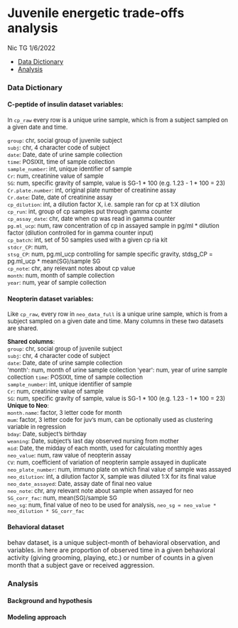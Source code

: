 Juvenile energetic trade-offs analysis
================
Nic TG
1/6/2022

-   [Data Dictionary](#data-dictionary)
-   [Analysis](#analysis)

### Data Dictionary

#### C-peptide of insulin dataset variables:

<font size = "2"> In `cp_raw` every row is a unique urine sample, which
is from a subject sampled on a given date and time.

`group`: chr, social group of juvenile subject  
`subj`: chr, 4 character code of subject  
`date`: Date, date of urine sample collection  
`time`: POSIXlt, time of sample collection  
`sample_number`: int, unique identifier of sample  
`Cr`: num, creatinine value of sample  
`SG`: num, specific gravity of sample, value is SG-1 \* 100 (e.g. 1.23 -
1 \* 100 = 23)  
`Cr.plate.number`: int, original plate number of creatinine assay  
`Cr.date`: Date, date of creatinine assay  
`cp_dilution`: int, a dilution factor X, i.e. sample ran for cp at 1:X
dilution  
`cp_run`: int, group of cp samples put through gamma counter  
`cp_assay_date`: chr, date when cp was read in gamma counter  
`pg.ml_ucp`: num, raw concentration of cp in assayed sample in pg/ml \*
dilution factor (dilution controlled for in gamma counter input)  
`cp_batch`: int, set of 50 samples used with a given cp ria kit  
`stdcr_CP`: num,  
`stsg_CP`: num, pg.ml_ucp controlling for sample specific gravity,
stdsg_CP = pg.ml_ucp \* mean(SG)/sample SG  
`cp_note`: chr, any relevant notes about cp value  
`month`: num, month of sample collection  
`year`: num, year of sample collection

</font>

#### Neopterin dataset variables:

<font size = "2"> Like `cp_raw`, every row in `neo_data_full` is a
unique urine sample, which is from a subject sampled on a given date and
time. Many columns in these two datasets are shared.

**Shared columns**:  
`group`: chr, social group of juvenile subject  
`subj`: chr, 4 character code of subject  
`date`: Date, date of urine sample collection  
'month': num, month of urine sample collection
'year': num, year of urine sample collection
`time`: POSIXlt, time of sample collection  
`sample_number`: int, unique identifier of sample  
`Cr`: num, creatinine value of sample  
`SG`: num, specific gravity of sample, value is SG-1 \* 100 (e.g. 1.23 -
1 \* 100 = 23)  
**Unique to Neo**:  
`month.name`: factor, 3 letter code for month  
`mum`: factor, 3 letter code for juv’s mum, can be optionally used as
clustering variable in regression  
`bday`: Date, subject’s birthday  
`weaning`: Date, subject’s last day observed nursing from mother  
`mid`: Date, the midday of each month, used for calculating monthly
ages  
`neo_value`: num, raw value of neopterin assay  
`CV`: num, coefficient of variation of neopterin sample assayed in
duplicate  
`neo_plate_number`: num, immuno plate on which final value of sample was
assayed  
`neo_dilution`: int, a dilution factor X, sample was diluted 1:X for its
final value  
`neo_date_assayed`: Date, assay date of final neo value  
`neo_note`: chr, any relevant note about sample when assayed for neo  
`SG_corr_fac`: num, mean(SG)/sample SG  
`neo_sg`: num, final value of neo to be used for analysis,
`neo_sg = neo_value * neo_dilution * SG_corr_fac`

</font>

#### Behavioral dataset

behav dataset, is a unique subject-month of behavioral observation, and
variables. in here are proportion of observed time in a given behavioral
activity (giving grooming, playing, etc.) or number of counts in a given
month that a subject gave or received aggression.

### Analysis

#### Background and hypothesis

#### Modeling approach
